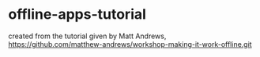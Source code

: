 # offline-apps-tutorial
created from the tutorial given by Matt Andrews, https://github.com/matthew-andrews/workshop-making-it-work-offline.git
